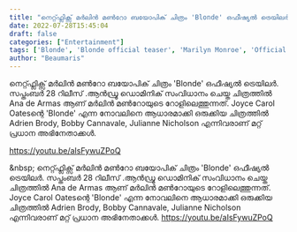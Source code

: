 ```yaml
---
title: "നെറ്റ്ഫ്ലിക്സ് മർലിൻ മൺറോ ബയോപിക് ചിത്രം 'Blonde' ഒഫീഷ്യൽ ട്രെയിലർ"
date: 2022-07-28T15:45:04
draft: false
categories: ["Entertainment"]
tags: ['Blonde', 'Blonde official teaser', 'Marilyn Monroe', 'Official Trailer']
author: "Beaumaris"
---
```


നെറ്റ്ഫ്ലിക്സ് മർലിൻ മൺറോ ബയോപിക് ചിത്രം 'Blonde' ഒഫീഷ്യൽ ട്രെയിലർ. സപ്തംബർ 28 റിലീസ് .ആൻഡ്രൂ ഡൊമിനിക് സംവിധാനം ചെയ്ത ചിത്രത്തിൽ Ana de Armas ആണ് മർലിൻ മൺറോയുടെ റോളിലെത്തുന്നത്. Joyce Carol Oatesന്റെ 'Blonde' എന്ന നോവലിനെ ആധാരമാക്കി ഒരുക്കിയ ചിത്രത്തിൽ Adrien Brody, Bobby Cannavale, Julianne Nicholson എന്നിവരാണ് മറ്റ് പ്രധാന അഭിനേതാക്കൾ.

https://youtu.be/aIsFywuZPoQ

&amp;nbsp;
നെറ്റ്ഫ്ലിക്സ് മർലിൻ മൺറോ ബയോപിക് ചിത്രം 'Blonde' ഒഫീഷ്യൽ ട്രെയിലർ. സപ്തംബർ 28 റിലീസ് .ആൻഡ്രൂ ഡൊമിനിക് സംവിധാനം ചെയ്ത ചിത്രത്തിൽ Ana de Armas ആണ് മർലിൻ മൺറോയുടെ റോളിലെത്തുന്നത്. Joyce Carol Oatesന്റെ 'Blonde' എന്ന നോവലിനെ ആധാരമാക്കി ഒരുക്കിയ ചിത്രത്തിൽ Adrien Brody, Bobby Cannavale, Julianne Nicholson എന്നിവരാണ് മറ്റ് പ്രധാന അഭിനേതാക്കൾ. https://youtu.be/aIsFywuZPoQ &nbsp;
